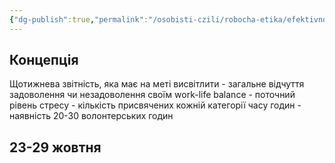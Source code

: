 ```yaml
---
{"dg-publish":true,"permalink":"/osobisti-czili/robocha-etika/efektivnozvit/"}
---
```


## Концепція
Щотижнева звітність, яка має на меті висвітлити
	- загальне відчуття задоволення чи незадоволення своїм work-life balance
	- поточний рівень стресу
	- кількість присвячених кожній категорії часу годин
	- наявність 20-30 волонтерських годин
## 23-29 жовтня
